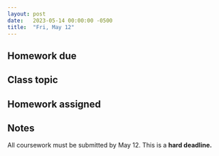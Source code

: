 ```yaml
---
layout: post
date:   2023-05-14 00:00:00 -0500
title:  "Fri, May 12"
---
```


## Homework due



## Class topic



## Homework assigned



## Notes

All coursework must be submitted by May 12. This is a **hard deadline.**